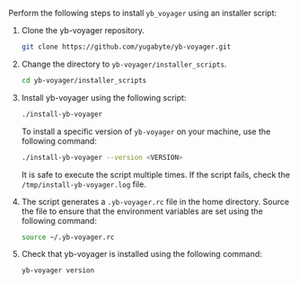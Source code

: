 <!--
+++
private=true
+++
-->

Perform the following steps to install `yb_voyager` using an installer script:

1. Clone the yb-voyager repository.

    ```sh
    git clone https://github.com/yugabyte/yb-voyager.git
    ```

1. Change the directory to `yb-voyager/installer_scripts`.

    ```sh
    cd yb-voyager/installer_scripts
    ```

1. Install yb-voyager using the following script:

    ```sh
    ./install-yb-voyager
    ```

    To install a specific version of `yb-voyager` on your machine, use the following command:

    ```sh
    ./install-yb-voyager --version <VERSION>
    ```

    It is safe to execute the script multiple times. If the script fails, check the `/tmp/install-yb-voyager.log` file.

1. The script generates a `.yb-voyager.rc` file in the home directory. Source the file to ensure that the environment variables are set using the following command:

    ```sh
    source ~/.yb-voyager.rc
    ```

1. Check that yb-voyager is installed using the following command:

    ```sh
    yb-voyager version
    ```
